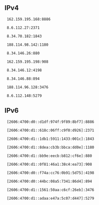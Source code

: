 ## IPv4
```
 162.159.195.168:8886
```
```
 8.6.112.27:2371
```
```
 8.34.70.182:1843
```
```
 188.114.98.142:1180
```
```
 8.34.146.26:880
```
```
 162.159.195.198:908
```
```
 8.34.146.12:4198
```
```
 8.34.146.88:894
```
```
 188.114.96.128:3476
```
```
 8.6.112.148:5279
```

## IPv6
```
 [2606:4700:d0::d1df:974f:9f89:8bf7]:8886
```
```
 [2606:4700:d1::618c:06ff:c9f0:d926]:2371
```
```
 [2606:4700:d1::1db1:5911:1433:001c]:1843
```
```
 [2606:4700:d1::8dea:cb3b:bbca:dd0e]:1180
```
```
 [2606:4700:d1::bb9e:eecb:b812:cf6e]:880
```
```
 [2606:4700:d1::0f81:46a1:38c4:ea73]:908
```
```
 [2606:4700:d0::f74a:cc76:0b91:5d75]:4198
```
```
 [2606:4700:d0::44bc:08a5:7341:86d4]:894
```
```
 [2606:4700:d1::1561:50aa:c6cf:26eb]:3476
```
```
 [2606:4700:d1::adaa:e47a:5c07:d447]:5279
```
